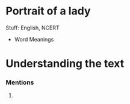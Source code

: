 # Portrait of a lady

Stuff: English, NCERT

- Word Meanings

# Understanding the text

### Mentions

1.